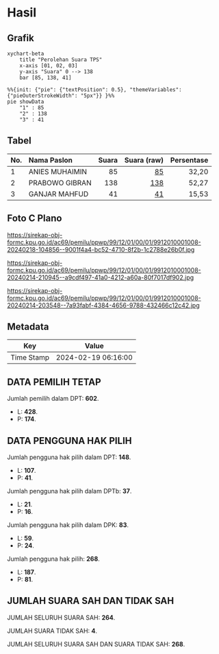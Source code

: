 # Hasil

## Grafik

```mermaid
xychart-beta
    title "Perolehan Suara TPS"
    x-axis [01, 02, 03]
    y-axis "Suara" 0 --> 138
    bar [85, 138, 41]
```

```mermaid
%%{init: {"pie": {"textPosition": 0.5}, "themeVariables": {"pieOuterStrokeWidth": "5px"}} }%%
pie showData
    "1" : 85
    "2" : 138
    "3" : 41
```

## Tabel

| No. | Nama Paslon    | Suara | Suara (raw) | Persentase |
|:--- |:-------------- | -----:| -----------:| ----------:|
| 1   | ANIES MUHAIMIN | 85    | [85][p-1]   | 32,20      |
| 2   | PRABOWO GIBRAN | 138   | [138][p-2]  | 52,27      |
| 3   | GANJAR MAHFUD  | 41    | [41][p-3]   | 15,53      |


[p-1]: https://github.com/gigit-pemilu/pemilu-2024-99-luar-negeri/blob/main/pilpres/hitung-suara/sub/99-luar-negeri/sub/12-bandar-seri-begawan-brunei-darussalam/sub/01-bandar-seri-begawan-brunei-darussalam/sub/0001-bandar-seri-begawan-brunei-darussalam/sub/008-tps-007/sub/paslon-1.txt
[p-2]: https://github.com/gigit-pemilu/pemilu-2024-99-luar-negeri/blob/main/pilpres/hitung-suara/sub/99-luar-negeri/sub/12-bandar-seri-begawan-brunei-darussalam/sub/01-bandar-seri-begawan-brunei-darussalam/sub/0001-bandar-seri-begawan-brunei-darussalam/sub/008-tps-007/sub/paslon-2.txt
[p-3]: https://github.com/gigit-pemilu/pemilu-2024-99-luar-negeri/blob/main/pilpres/hitung-suara/sub/99-luar-negeri/sub/12-bandar-seri-begawan-brunei-darussalam/sub/01-bandar-seri-begawan-brunei-darussalam/sub/0001-bandar-seri-begawan-brunei-darussalam/sub/008-tps-007/sub/paslon-3.txt

## Foto C Plano

https://sirekap-obj-formc.kpu.go.id/ac69/pemilu/ppwp/99/12/01/00/01/9912010001008-20240218-104856--9001f4a4-bc52-4710-8f2b-1c2788e26b0f.jpg

https://sirekap-obj-formc.kpu.go.id/ac69/pemilu/ppwp/99/12/01/00/01/9912010001008-20240214-210945--a9cdf497-41a0-4212-a60a-80f7017df902.jpg

https://sirekap-obj-formc.kpu.go.id/ac69/pemilu/ppwp/99/12/01/00/01/9912010001008-20240214-203548--7a93fabf-4384-4656-9788-432466c12c42.jpg


## Metadata

| Key        | Value               |
| ---------- | ------------------- |
| Time Stamp | 2024-02-19 06:16:00 |


## DATA PEMILIH TETAP

Jumlah pemilih dalam DPT: **602**.
 * L: **428**.
 * P: **174**.

## DATA PENGGUNA HAK PILIH

Jumlah pengguna hak pilih dalam DPT: **148**.
 * L: **107**.
 * P: **41**.

Jumlah pengguna hak pilih dalam DPTb: **37**.
 * L: **21**.
 * P: **16**.

Jumlah pengguna hak pilih dalam DPK: **83**.
 * L: **59**.
 * P: **24**.

Jumlah pengguna hak pilih: **268**.
 * L: **187**.
 * P: **81**.

## JUMLAH SUARA SAH DAN TIDAK SAH

JUMLAH SELURUH SUARA SAH: **264**.

JUMLAH SUARA TIDAK SAH: **4**.

JUMLAH SELURUH SUARA SAH DAN SUARA TIDAK SAH: **268**.


